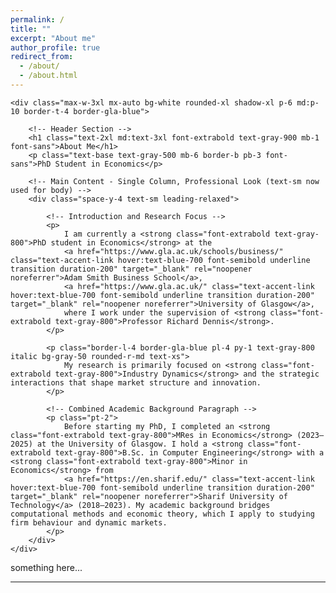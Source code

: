 ```yaml
---
permalink: /
title: ""
excerpt: "About me"
author_profile: true
redirect_from: 
  - /about/
  - /about.html
---
```

<!DOCTYPE html>
<html lang="en">
<head>
    <meta charset="UTF-8">
    <!-- <meta name="viewport" content="width=device-width, initial-scale=1.0"> -->
    <title>About Me - Sadra Heydari</title>
    <!-- Load Tailwind CSS -->
    <script src="https://cdn.tailwindcss.com"></script>
    <script>
        tailwind.config = {
            theme: {
                extend: {
                    fontFamily: {
                        // Using a slightly more academic-looking serif font for the body text
                        sans: ['Inter', 'sans-serif'],
                        serif: ['Georgia', 'Times New Roman', 'serif'],
                    },
                    colors: {
                        'gla-blue': '#1e3a8a', /* University of Glasgow Primary Blue */
                        'primary-text': '#1f2937', /* Dark Gray for main text */
                        'accent-link': '#3b82f6', /* Blue for links */
                    }
                }
            }
        }
    </script>
</head>
<body class="white min-h-screen p-4 sm:p-8 pb-16 font-serif text-primary-text">

    <div class="max-w-3xl mx-auto bg-white rounded-xl shadow-xl p-6 md:p-10 border-t-4 border-gla-blue">
        
        <!-- Header Section -->
        <h1 class="text-2xl md:text-3xl font-extrabold text-gray-900 mb-1 font-sans">About Me</h1>
        <p class="text-base text-gray-500 mb-6 border-b pb-3 font-sans">PhD Student in Economics</p>
        
        <!-- Main Content - Single Column, Professional Look (text-sm now used for body) -->
        <div class="space-y-4 text-sm leading-relaxed">

            <!-- Introduction and Research Focus -->
            <p>
                I am currently a <strong class="font-extrabold text-gray-800">PhD student in Economics</strong> at the 
                <a href="https://www.gla.ac.uk/schools/business/" class="text-accent-link hover:text-blue-700 font-semibold underline transition duration-200" target="_blank" rel="noopener noreferrer">Adam Smith Business School</a>, 
                <a href="https://www.gla.ac.uk/" class="text-accent-link hover:text-blue-700 font-semibold underline transition duration-200" target="_blank" rel="noopener noreferrer">University of Glasgow</a>, 
                where I work under the supervision of <strong class="font-extrabold text-gray-800">Professor Richard Dennis</strong>.
            </p>

            <p class="border-l-4 border-gla-blue pl-4 py-1 text-gray-800 italic bg-gray-50 rounded-r-md text-xs">
                My research is primarily focused on <strong class="font-extrabold text-gray-800">Industry Dynamics</strong> and the strategic interactions that shape market structure and innovation.
            </p>

            <!-- Combined Academic Background Paragraph -->
            <p class="pt-2">
                Before starting my PhD, I completed an <strong class="font-extrabold text-gray-800">MRes in Economics</strong> (2023–2025) at the University of Glasgow. I hold a <strong class="font-extrabold text-gray-800">B.Sc. in Computer Engineering</strong> with a <strong class="font-extrabold text-gray-800">Minor in Economics</strong> from 
                <a href="https://en.sharif.edu/" class="text-accent-link hover:text-blue-700 font-semibold underline transition duration-200" target="_blank" rel="noopener noreferrer">Sharif University of Technology</a> (2018–2023). My academic background bridges computational methods and economic theory, which I apply to studying firm behaviour and dynamic markets.
            </p>
        </div>
    </div>

</body>
</html>

something here...

---
